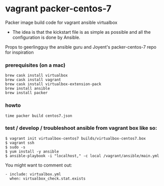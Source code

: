 # vagrant packer-centos-7
Packer image build code for vagrant ansible virtualbox

- The idea is that the kickstart file is as simple as possible and all the configuration is done by Ansible.

Props to geerlingguy the ansible guru and Joyent's packer-centos-7 repo for inspiration

### prerequisites (on a mac)
```
brew cask install virtualbox
brew cask install vagrant
brew cask install virtualbox-extension-pack
brew install ansible
brew install packer
```

### howto
```
time packer build centos7.json
```

### test / develop / troubleshoot ansible from vagrant box like so:
```
$ vagrant init virtualbox-centos7 builds/virtualbox-centos7.box
$ vagrant ssh
$ sudo -s
$ yum install -y ansible
$ ansible-playbook -i "localhost," -c local /vagrant/ansible/main.yml
```
You might want to comment out:
```
- include: virtualbox.yml
  when: virtualbox_check.stat.exists
```  
